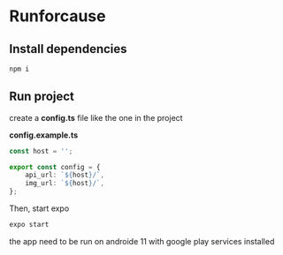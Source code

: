 # Runforcause
## Install dependencies
```sh
npm i
```

## Run project
create a **config.ts** file like the one in the project

**config.example.ts**
```ts
const host = '';

export const config = {
    api_url: `${host}/`,
    img_url: `${host}/`,
};
```

Then, start expo
```sh
expo start
```
the app need to be run on androide 11 with google play services installed 